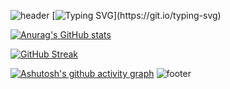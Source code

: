 ![header](https://capsule-render.vercel.app/api?type=waving&color=auto&height=300&section=header&text=Hi%20there!&fontSize=90)
[![Typing SVG](https://readme-typing-svg.demolab.com/?lines=Welcome+to+Aurora501;How+lucky+to+meet+you!)](https://git.io/typing-svg)

[![Anurag's GitHub stats](https://github-readme-stats.vercel.app/api?username=Aurora501)](https://github.com/anuraghazra/github-readme-stats)

[![GitHub Streak](https://streak-stats.demolab.com/?user=Aurora501)](https://git.io/streak-stats)

[![Ashutosh's github activity graph](https://github-readme-activity-graph.vercel.app/graph?username=Aurora501)](https://github.com/ashutosh00710/github-readme-activity-graph)
![footer](https://capsule-render.vercel.app/api?type=wave&color=auto&height=300&section=footer&text=end%20!&fontSize=90)

